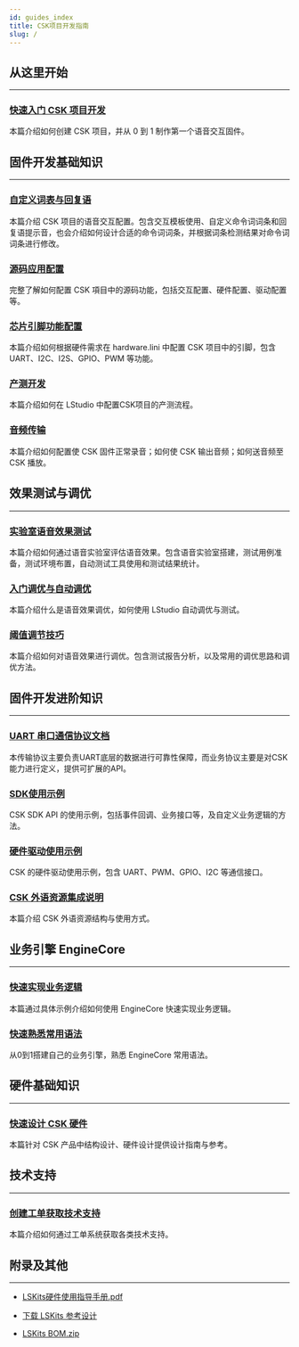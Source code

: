 ```yaml
---
id: guides_index
title: CSK项目开发指南
slug: /
---
```


## 从这里开始

--------------

### [快速入门 CSK 项目开发](/getting_start)

本篇介绍如何创建 CSK 项目，并从 0 到 1 制作第一个语音交互固件。


## 固件开发基础知识

-------

### [自定义词表与回复语](/vui)

本篇介绍 CSK 项目的语音交互配置。包含交互模板使用、自定义命令词词条和回复语提示音，也会介绍如何设计合适的命令词词条，并根据词条检测结果对命令词词条进行修改。

### [源码应用配置](/config_application)

完整了解如何配置 CSK 項目中的源码功能，包括交互配置、硬件配置、驱动配置等。

### [芯片引脚功能配置](/config_hardware)

本篇介绍如何根据硬件需求在 hardware.lini 中配置 CSK 项目中的引脚，包含 UART、I2C、I2S、GPIO、PWM 等功能。


### [产测开发](/factory_config)

本篇介绍如何在 LStudio 中配置CSK项目的产测流程。


### [音频传输](/audio_transmission)

本篇介绍如何配置使 CSK 固件正常录音；如何使 CSK 输出音频；如何送音频至 CSK 播放。




## 效果测试与调优

---------

### [实验室语音效果测试](/test)

本篇介绍如何通过语音实验室评估语音效果。包含语音实验室搭建，测试用例准备，测试环境布置，自动测试工具使用和测试结果统计。


### [入门调优与自动调优](/auto_optimize)
本篇介绍什么是语音效果调优，如何使用 LStudio 自动调优与测试。



### [阈值调节技巧](/optimize_skills)

本篇介绍如何对语音效果进行调优。包含测试报告分析，以及常用的调优思路和调优方法。




## 固件开发进阶知识

--------

### [UART 串口通信协议文档](/public_uart_protocol)

本传输协议主要负责UART底层的数据进行可靠性保障，而业务协议主要是对CSK能力进行定义，提供可扩展的API。


### [SDK使用示例](/csk_sdk_demo)

CSK SDK API 的使用示例，包括事件回调、业务接口等，及自定义业务逻辑的方法。



### [硬件驱动使用示例](/csk_driver_demo)


CSK 的硬件驱动使用示例，包含 UART、PWM、GPIO、I2C 等通信接口。


### [CSK 外语资源集成说明](/foreign_resources)

本篇介绍 CSK 外语资源结构与使用方式。



## 业务引擎 EngineCore

--------

### [快速实现业务逻辑](/guides/EngineCore/getting_started)

本篇通过具体示例介绍如何使用 EngineCore 快速实现业务逻辑。



### [快速熟悉常用语法](/guides/EngineCore/grammar)

从0到1搭建自己的业务引擎，熟悉 EngineCore 常用语法。


## 硬件基础知识

-------------------

### [快速设计 CSK 硬件](/hardware_guide)

本篇针对 CSK 产品中结构设计、硬件设计提供设计指南与参考。


## 技术支持

---------------------

### [创建工单获取技术支持](/cloud_project)

本篇介绍如何通过工单系统获取各类技术支持。



## 附录及其他

------------------------------------

- [LSKits硬件使用指导手册.pdf](https://open.listenai.com/resource/open/doc_resource%2F%E7%A1%AC%E4%BB%B6%E8%AE%BE%E8%AE%A1%E6%8C%87%E5%8D%97%2F%E5%8E%9F%E7%90%86%E5%9B%BE%26PCB%E8%AE%BE%E8%AE%A1%E5%8F%82%E8%80%83%2FLSKits%E7%A1%AC%E4%BB%B6%E4%BD%BF%E7%94%A8%E6%8C%87%E5%AF%BC%E6%89%8B%E5%86%8C.pdf)

- [下载 LSKits 参考设计](https://open.listenai.com/resource/open/doc_resource%2F%E7%A1%AC%E4%BB%B6%E8%AE%BE%E8%AE%A1%E6%8C%87%E5%8D%97%2F%E5%8E%9F%E7%90%86%E5%9B%BE%26PCB%E8%AE%BE%E8%AE%A1%E5%8F%82%E8%80%83%2FLSKits%E5%8F%82%E8%80%83%E8%AE%BE%E8%AE%A1.zip)

- [LSKits BOM.zip](https://open.listenai.com/resource/open/doc_resource%2F%E7%A1%AC%E4%BB%B6%E8%AE%BE%E8%AE%A1%E6%8C%87%E5%8D%97%2F%E5%8E%9F%E7%90%86%E5%9B%BE%26PCB%E8%AE%BE%E8%AE%A1%E5%8F%82%E8%80%83%2FLSKits%20BOM.zip)




